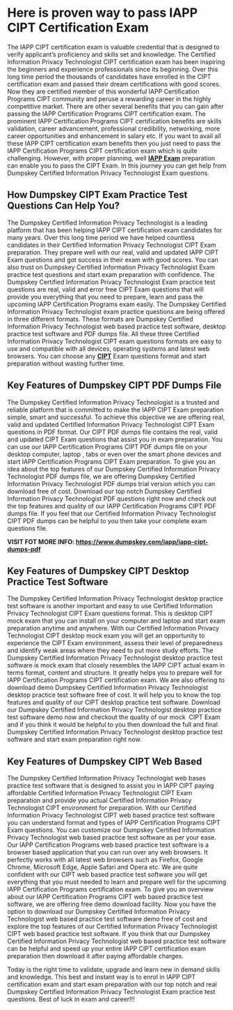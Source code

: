 <h1><strong>Here is proven way to pass IAPP CIPT Certification Exam</strong></h1>

<p>The IAPP CIPT certification exam is valuable credential that is designed to verify applicant’s proficiency and skills set and knowledge. The Certified Information Privacy Technologist CIPT certification exam has been inspiring the beginners and experience professionals since its beginning. Over this long time period the thousands of candidates have enrolled in the CIPT certification exam and passed their dream certifications with good scores. Now they are certified member of this wonderful IAPP Certification Programs CIPT community and peruse a rewarding career in the highly competitive market. There are other several benefits that you can gain after passing the IAPP Certification Programs CIPT certification exam. The prominent IAPP Certification Programs CIPT certification benefits are skills validation, career advancement, professional credibility, networking, more career opportunities and enhancement in salary etc. If you want to avail all these IAPP CIPT certification exam benefits then you just need to pass the IAPP Certification Programs CIPT certification exam which is quite challenging. However, with proper planning, well <strong><a href="https://www.dumpskey.com/how-to-pass-iapp-certification-exam">IAPP Exam</a></strong> preparation can enable you to pass the CIPT Exam. In this journey you can get help from Dumpskey Certified Information Privacy Technologist Exam questions.</p>

<h2><strong>How </strong> <strong>Dumpskey</strong><strong> CIPT Exam Practice Test Questions Can Help You?</strong></h2>

<p>The Dumpskey Certified Information Privacy Technologist is a leading platform that has been helping IAPP CIPT certification exam candidates for many years. Over this long time period we have helped countless candidates in their Certified Information Privacy Technologist CIPT Exam preparation. They prepare well with our real, valid and updated IAPP CIPT Exam questions and got success in their exam with good scores. You can also trust on Dumpskey Certified Information Privacy Technologist Exam practice test questions and start exam preparation with confidence. The Dumpskey Certified Information Privacy Technologist Exam practice test questions are real, valid and error free CIPT Exam questions that will provide you everything that you need to prepare, learn and pass the upcoming IAPP Certification Programs exam easily. The Dumpskey Certified Information Privacy Technologist exam practice questions are being offered in three different formats. These formats are Dumpskey Certified Information Privacy Technologist web based practice test software, desktop practice test software and PDF dumps file. All these three Certified Information Privacy Technologist CIPT exam questions formats are easy to use and compatible with all devices, operating systems and latest web browsers. You can choose any <strong><a href="https://www.dumpskey.com/iapp/iapp-certification-programs-dumps"> CIPT</a></strong> Exam questions format and start preparation without wasting further time.</p>

<h2><strong>Key Features of Dumpskey CIPT PDF Dumps File</strong></h2>

<p>The Dumpskey Certified Information Privacy Technologist is a trusted and reliable platform that is committed to make the IAPP CIPT Exam preparation simple, smart and successful. To achieve this objective we are offering real, valid and updated Certified Information Privacy Technologist CIPT Exam questions in PDF format. Our CIPT PDF dumps file contains the real, valid and updated CIPT Exam questions that assist you in exam preparation. You can use our IAPP Certification Programs CIPT PDF dumps file on your desktop computer, laptop , tabs or even over the smart phone devices and start IAPP Certification Programs CIPT Exam preparation. To give you an idea about the top features of our Dumpskey Certified Information Privacy Technologist PDF dumps file, we are offering Dumpskey Certified Information Privacy Technologist PDF dumps trial version which you can download free of cost. Download our top notch Dumpskey Certified Information Privacy Technologist PDF questions right now and check out the top features and quality of our IAPP Certification Programs CIPT PDF dumps file. If you feel that our Certified Information Privacy Technologist CIPT PDF dumps can be helpful to you then take your complete exam questions file.</p>

<p><strong>VISIT FOT MORE INFO: <a href="https://www.dumpskey.com/iapp/iapp-cipt-dumps-pdf">https://www.dumpskey.com/iapp/iapp-cipt-dumps-pdf</a></strong></p>

<h2><strong>Key Features of Dumpskey CIPT Desktop Practice Test Software</strong></h2>

<p>The Dumpskey Certified Information Privacy Technologist desktop practice test software is another important and easy to use Certified Information Privacy Technologist CIPT Exam questions format. This is desktop CIPT mock exam that you can install on your computer and laptop and start exam preparation anytime and anywhere. With our Certified Information Privacy Technologist CIPT desktop mock exam you will get an opportunity to experience the CIPT Exam environment, assess their level of preparedness and identify weak areas where they need to put more study efforts. The Dumpskey Certified Information Privacy Technologist desktop practice test software is mock exam that closely resembles the IAPP CIPT actual exam in terms format, content and structure. It greatly helps you to prepare well for IAPP Certification Programs CIPT certification exam. We are also offering to download demo Dumpskey Certified Information Privacy Technologist desktop practice test software free of cost. It will help you to know the top features and quality of our CIPT desktop practice test software. Download our Dumpskey Certified Information Privacy Technologist desktop practice test software demo now and checkout the quality of our mock  CIPT Exam and if you think it would be helpful to you then download the full and final Dumpskey Certified Information Privacy Technologist desktop practice test software and start exam preparation right now.</p>

<h2><strong>Key Features of Dumpskey CIPT Web Based</strong></h2>

<p>The Dumpskey Certified Information Privacy Technologist web bases practice test software that is designed to assist you in IAPP CIPT paying affordable Certified Information Privacy Technologist CIPT Exam preparation and provide you actual Certified Information Privacy Technologist CIPT environment for preparation. With our Certified Information Privacy Technologist CIPT web based practice test software you can understand format and types of IAPP Certification Programs CIPT Exam questions. You can customize our Dumpskey Certified Information Privacy Technologist web based practice test software as per your ease. Our IAPP Certification Programs web based practice test software is a browser based application that you can run over any web browsers. It perfectly works with all latest web browsers such as Firefox, Google Chrome, Microsoft Edge, Apple Safari and Opera etc. We are quite confident with our CIPT web based practice test software you will get everything that you must needed to learn and prepare well for the upcoming IAPP Certification Programs certification exam. To give you an overview about our IAPP Certification Programs CIPT web based practice test software, we are offering free demo download facility. Now you have the option to download our Dumpskey Certified Information Privacy Technologist web based practice test software demo free of cost and explore the top features of our Certified Information Privacy Technologist CIPT web based practice test software. If you think that our Dumpskey Certified Information Privacy Technologist web based practice test software can be helpful and speed up your entire IAPP CIPT certification exam preparation then download it after paying affordable charges.</p>

<p>Today is the right time to validate, upgrade and learn new in demand skills and knowledge. This best and instant way is to enrol in IAPP CIPT certification exam and start exam preparation with our top notch and real Dumpskey Certified Information Privacy Technologist Exam practice test questions. Best of luck in exam and career!!!</p>
